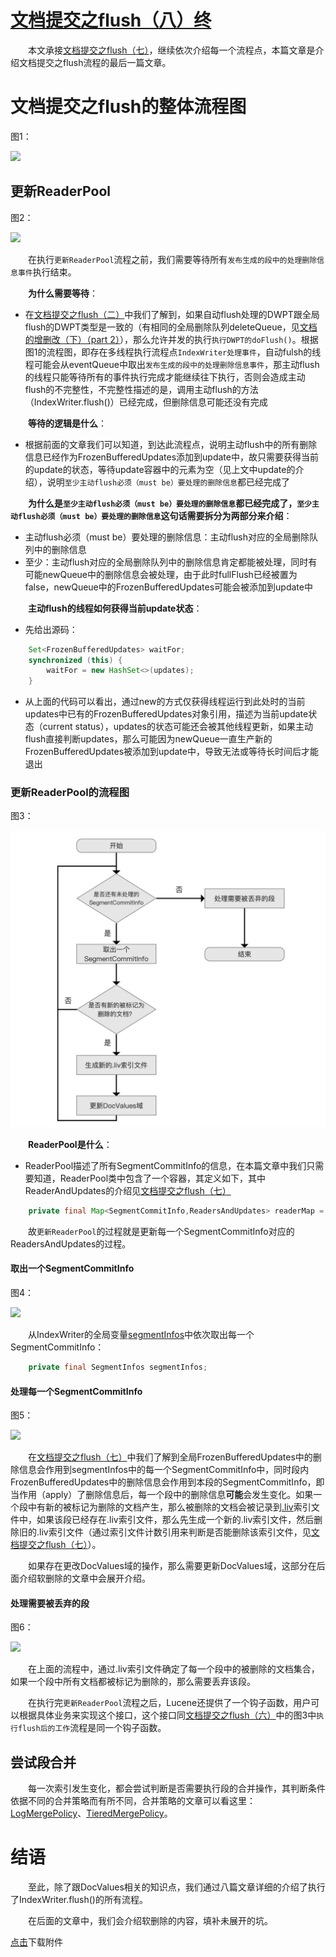 # [文档提交之flush（八）终](https://www.amazingkoala.com.cn/Lucene/Index/)

&emsp;&emsp;本文承接[文档提交之flush（七）](https://www.amazingkoala.com.cn/Lucene/Index/2019/0807/80.html)，继续依次介绍每一个流程点，本篇文章是介绍文档提交之flush流程的最后一篇文章。

# 文档提交之flush的整体流程图

图1：

<img src="文档提交之flush（八）-image/1.png">

## 更新ReaderPool

图2：

<img src="文档提交之flush（八）-image/2.png">

&emsp;&emsp;在执行`更新ReaderPool`流程之前，我们需要等待所有`发布生成的段中的处理删除信息事件`执行结束。

&emsp;&emsp;**为什么需要等待**：

- 在[文档提交之flush（二）](https://www.amazingkoala.com.cn/Lucene/Index/2019/0718/75.html)中我们了解到，如果自动flush处理的DWPT跟全局flush的DWPT类型是一致的（有相同的全局删除队列deleteQueue，见[文档的增删改（下）（part 2）](https://www.amazingkoala.com.cn/Lucene/Index/2019/0704/71.html)），那么允许并发的执行`执行DWPT的doFlush()`。根据图1的流程图，即存在多线程执行流程点`IndexWriter处理事件`，自动fulsh的线程可能会从eventQueue中取出`发布生成的段中的处理删除信息事件`，那主动flush的线程只能等待所有的事件执行完成才能继续往下执行，否则会造成主动flush的不完整性，不完整性描述的是，调用主动flush的方法（IndexWriter.flush()）已经完成，但删除信息可能还没有完成

&emsp;&emsp;**等待的逻辑是什么**：

- 根据前面的文章我们可以知道，到达此流程点，说明主动flush中的所有删除信息已经作为FrozenBufferedUpdates添加到update中，故只需要获得当前的update的状态，等待update容器中的元素为空（见上文中update的介绍），说明`至少主动flush必须（must be）要处理的删除信息`都已经完成了

&emsp;&emsp;**为什么是`至少主动flush必须（must be）要处理的删除信息`都已经完成了，`至少主动flush必须（must be）要处理的删除信息`这句话需要拆分为两部分来介绍**：

- 主动flush必须（must be）要处理的删除信息：主动flush对应的全局删除队列中的删除信息
- 至少：主动flush对应的全局删除队列中的删除信息肯定都能被处理，同时有可能newQueue中的删除信息会被处理，由于此时fullFlush已经被置为false，newQueue中的FrozenBufferedUpdates可能会被添加到update中

&emsp;&emsp;**主动flush的线程如何获得当前update状态**：

- 先给出源码：

```java
    Set<FrozenBufferedUpdates> waitFor;
    synchronized (this) {
        waitFor = new HashSet<>(updates);
    }
```

- 从上面的代码可以看出，通过new的方式仅获得线程运行到此处时的当前updates中已有的FrozenBufferedUpdates对象引用，描述为当前update状态（current status），updates的状态可能还会被其他线程更新，如果主动flush直接判断updates，那么可能因为newQueue一直生产新的FrozenBufferedUpdates被添加到update中，导致无法或等待长时间后才能退出

### 更新ReaderPool的流程图

图3：

<img src="文档提交之flush（八）-image/3.png">

&emsp;&emsp;**ReaderPool是什么**：

- ReaderPool描述了所有SegmentCommitInfo的信息，在本篇文章中我们只需要知道，ReaderPool类中包含了一个容器，其定义如下，其中ReaderAndUpdates的介绍见[文档提交之flush（七）](https://www.amazingkoala.com.cn/Lucene/Index/2019/0807/80.html)

```java
    private final Map<SegmentCommitInfo,ReadersAndUpdates> readerMap = new HashMap<>();
```

&emsp;&emsp;故`更新ReaderPool`的过程就是更新每一个SegmentCommitInfo对应的ReadersAndUpdates的过程。

#### 取出一个SegmentCommitInfo

图4：

<img src="文档提交之flush（八）-image/4.png">

&emsp;&emsp;从IndexWriter的全局变量[segmentInfos](https://github.com/LuXugang/Lucene-7.5.0/blob/master/solr-7.5.0/lucene/core/src/java/org/apache/lucene/index/IndexWriter.java)中依次取出每一个SegmentCommitInfo：

```java
    private final SegmentInfos segmentInfos;
```

#### 处理每一个SegmentCommitInfo

图5：

<img src="文档提交之flush（八）-image/5.png">

&emsp;&emsp;在[文档提交之flush（七）](https://www.amazingkoala.com.cn/Lucene/Index/2019/0807/80.html)中我们了解到全局FrozenBufferedUpdates中的删除信息会作用到segmentInfos中的每一个SegmentCommitInfo中，同时段内FrozenBufferedUpdates中的删除信息会作用到本段的SegmentCommitInfo，即当作用（apply）了删除信息后，每一个段中的删除信息**可能**会发生变化。如果一个段中有新的被标记为删除的文档产生，那么被删除的文档会被记录到[.liv](https://www.amazingkoala.com.cn/Lucene/suoyinwenjian/2019/0425/54.html)索引文件中，如果该段已经存在.liv索引文件，那么先生成一个新的.liv索引文件，然后删除旧的.liv索引文件（通过索引文件计数引用来判断是否能删除该索引文件，见[文档提交之flush（七）](https://www.amazingkoala.com.cn/Lucene/Index/2019/0807/80.html)）。

&emsp;&emsp;如果存在更改DocValues域的操作，那么需要更新DocValues域，这部分在后面介绍软删除的文章中会展开介绍。

#### 处理需要被丢弃的段

图6：

<img src="文档提交之flush（八）-image/6.png">



&emsp;&emsp;在上面的流程中，通过.liv索引文件确定了每一个段中的被删除的文档集合，如果一个段中所有文档都被标记为删除的，那么需要丢弃该段。

&emsp;&emsp;在执行完`更新ReaderPool`流程之后，Lucene还提供了一个钩子函数，用户可以根据具体业务来实现这个接口，这个接口同[文档提交之flush（六）](https://www.amazingkoala.com.cn/Lucene/Index/2019/0805/79.html)中的图3中`执行flush后的工作`流程是同一个钩子函数。

## 尝试段合并

&emsp;&emsp;每一次索引发生变化，都会尝试判断是否需要执行段的合并操作，其判断条件依据不同的合并策略而有所不同，合并策略的文章可以看这里：[LogMergePolicy](https://www.amazingkoala.com.cn/Lucene/Index/2019/0513/58.html)、[TieredMergePolicy](https://www.amazingkoala.com.cn/Lucene/Index/2019/0516/59.html)。

# 结语

&emsp;&emsp;至此，除了跟DocValues相关的知识点，我们通过八篇文章详细的介绍了执行了IndexWriter.flush()的所有流程。

&emsp;&emsp;在后面的文章中，我们会介绍软删除的内容，填补未展开的坑。

[点击](http://www.amazingkoala.com.cn/attachment/Lucene/Index/文档提交/文档提交之flush（八）/文档提交之flush（八）.zip)下载附件